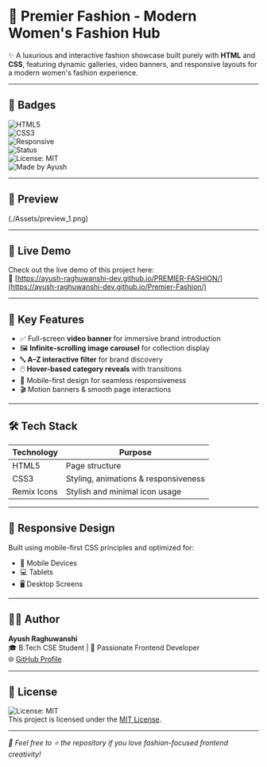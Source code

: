 # 👗 Premier Fashion - Modern Women's Fashion Hub

✨ A luxurious and interactive fashion showcase built purely with **HTML** and **CSS**, featuring dynamic galleries, video banners, and responsive layouts for a modern women's fashion experience.

---

## 🔖 Badges

![HTML5](https://img.shields.io/badge/HTML5-E34F26?style=flat-square&logo=html5&logoColor=white)  
![CSS3](https://img.shields.io/badge/CSS3-1572B6?style=flat-square&logo=css3&logoColor=white)  
![Responsive](https://img.shields.io/badge/Responsive-Design-green?style=flat-square)  
![Status](https://img.shields.io/badge/Status-Live-brightgreen?style=flat-square)  
![License: MIT](https://img.shields.io/badge/License-MIT-yellow.svg?style=flat-square)  
![Made by Ayush](https://img.shields.io/badge/Made%20by-Ayush%20Raghuwanshi-orange?style=flat-square)  

---

## 📸 Preview

(./Assets/preview_1.png)

---

## 🚀 Live Demo

Check out the live demo of this project here:  
🔗 [https://ayush-raghuwanshi-dev.github.io/PREMIER-FASHION/](https://ayush-raghuwanshi-dev.github.io/Premier-Fashion/)

---

## 🚀 Key Features

- ✅ Full-screen **video banner** for immersive brand introduction  
- 🖼️ **Infinite-scrolling image carousel** for collection display  
- 🔤 **A–Z interactive filter** for brand discovery  
- 🖱️ **Hover-based category reveals** with transitions  
- 📱 Mobile-first design for seamless responsiveness  
- 🎬 Motion banners & smooth page interactions  

---

## 🛠️ Tech Stack

| Technology   | Purpose                                |
|--------------|----------------------------------------|
| HTML5        | Page structure                         |
| CSS3         | Styling, animations & responsiveness   |
| Remix Icons  | Stylish and minimal icon usage         |

---

## 📱 Responsive Design

Built using mobile-first CSS principles and optimized for:  
- 📱 Mobile Devices  
- 💻 Tablets  
- 🖥️ Desktop Screens  

---

## 👨‍💻 Author

**Ayush Raghuwanshi**  
🎓 B.Tech CSE Student | 💅 Passionate Frontend Developer  
🌐 [GitHub Profile](https://github.com/Ayush-Raghuwanshi-Dev)

---

## 📄 License

![License: MIT](https://img.shields.io/badge/License-MIT-yellow.svg?style=flat-square)  
This project is licensed under the [MIT License](./LICENSE).

---

*💖 Feel free to ⭐ the repository if you love fashion-focused frontend creativity!*
